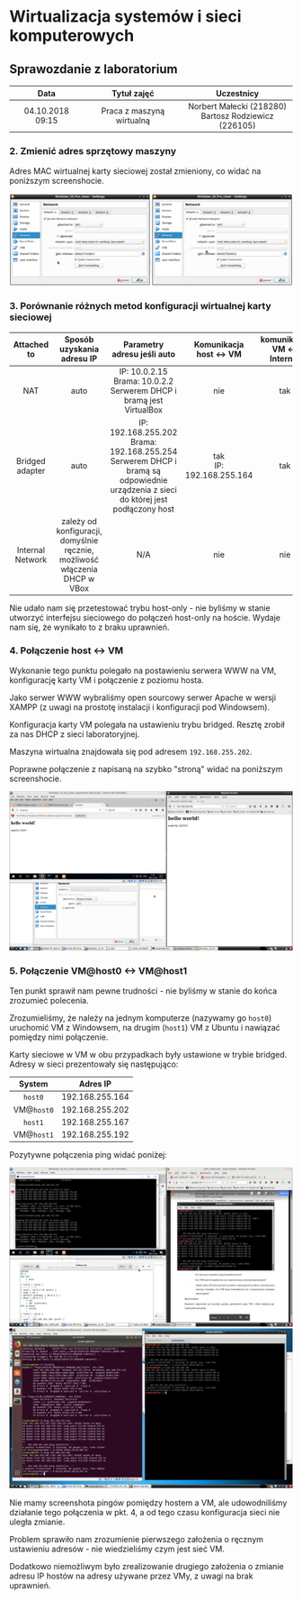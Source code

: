 # Wirtualizacja systemów i sieci komputerowych

## Sprawozdanie z laboratorium

Data | Tytuł zajęć | Uczestnicy
:-: | :-: | :-:
04.10.2018 09:15 | Praca z maszyną wirtualną | Norbert Małecki (218280)<br>Bartosz Rodziewicz (226105)

### 2. Zmienić adres sprzętowy maszyny

Adres MAC wirtualnej karty sieciowej został zmieniony, co widać na poniższym screenshocie.

![Zmieniony MAC](screenshots/Screenshot_from_2018-10-04_10-00-16_edited.png)

### 3. Porównanie różnych metod konfiguracji wirtualnej karty sieciowej

Attached to | Sposób uzyskania adresu IP | Parametry adresu jeśli auto | Komunikacja host <-> VM | komunikacja VM <-> Internet
:-: | :-: | :-: | :-: | :-:
NAT | auto | IP: 10.0.2.15<br>Brama: 10.0.2.2<br>Serwerem DHCP i bramą jest VirtualBox | nie | tak
Bridged adapter | auto | IP: 192.168.255.202<br>Brama: 192.168.255.254<br>Serwerem DHCP i bramą są odpowiednie urządzenia z sieci do której jest podłączony host | tak<br>IP: 192.168.255.164 | tak
Internal Network | zależy od konfiguracji, domyślnie ręcznie, możliwość włączenia DHCP w VBox | N/A | nie | nie

Nie udało nam się przetestować trybu host-only - nie byliśmy w stanie utworzyć interfejsu sieciowego do połączeń host-only na hoście. Wydaje nam się, że wynikało to z braku uprawnień.

<div class="page-break">

### 4. Połączenie host <-> VM

Wykonanie tego punktu polegało na postawieniu serwera WWW na VM, konfigurację karty VM i połączenie z poziomu hosta.

Jako serwer WWW wybraliśmy open sourcowy serwer Apache w wersji XAMPP (z uwagi na prostotę instalacji i konfiguracji pod Windowsem).

Konfiguracja karty VM polegała na ustawieniu trybu bridged. Resztę zrobił za nas DHCP z sieci laboratoryjnej.

Maszyna wirtualna znajdowała się pod adresem `192.168.255.202`.

Poprawne połączenie z napisaną na szybko "stroną" widać na poniższym screenshocie.

![Połączenie host <-> VM](screenshots/Screenshot_from_2018-10-04_11-12-13.png)

### 5. Połączenie VM@host0 <-> VM@host1

Ten punkt sprawił nam pewne trudności - nie byliśmy w stanie do końca zrozumieć polecenia.

Zrozumieliśmy, że należy na jednym komputerze (nazywamy go `host0`) uruchomić VM z Windowsem, na drugim (`host1`) VM z Ubuntu i nawiązać pomiędzy nimi połączenie.

Karty sieciowe w VM w obu przypadkach były ustawione w trybie bridged. Adresy w sieci prezentowały się następująco:

System | Adres IP
:-: | :-:
`host0` | 192.168.255.164
VM@`host0` | 192.168.255.202
`host1` | 192.168.255.167
VM@`host1` | 192.168.255.192

Pozytywne połączenia ping widać poniżej:

![Pingi z Windowsa](screenshots/Screenshot_from_2018-10-04_11-20-41.png)
![Pingi z Linuxa](screenshots/ping_between.png)

Nie mamy screenshota pingów pomiędzy hostem a VM, ale udowodniliśmy działanie tego połączenia w pkt. 4, a od tego czasu konfiguracja sieci nie uległa zmianie.

Problem sprawiło nam zrozumienie pierwszego założenia o ręcznym ustawieniu adresów - nie wiedzieliśmy czym jest sieć VM.

Dodatkowo niemożliwym było zrealizowanie drugiego założenia o zmianie adresu IP hostów na adresy używane przez VMy, z uwagi na brak uprawnień.
